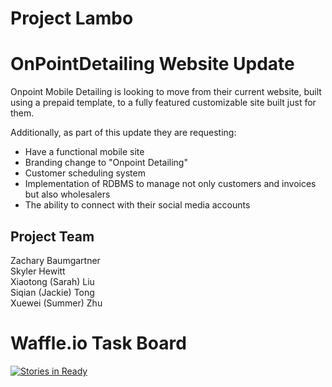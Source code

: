 # Project Lambo

# OnPointDetailing Website Update

Onpoint Mobile Detailing is looking to move from their current website, built using a prepaid template, to a fully featured customizable site built just for them.

Additionally, as part of this update they are requesting:
- Have a functional mobile site
- Branding change to "Onpoint Detailing"
- Customer scheduling system
- Implementation of RDBMS to manage not only customers and invoices but also wholesalers
- The ability to connect with their social media accounts


## Project Team

Zachary Baumgartner  
Skyler Hewitt  
Xiaotong (Sarah) Liu  
Siqian (Jackie) Tong  
Xuewei (Summer) Zhu

 
# Waffle.io Task Board

[![Stories in Ready](https://badge.waffle.io/asu-cis-capstone/lambo.svg?label=ready&title=Ready)](http://waffle.io/asu-cis-capstone/lambo)
